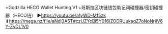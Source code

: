 ⭐Godzilla HECO Wallet Hunting V1
⤵哥斯拉区块链钱包助记词碰撞器/密钥碰撞器（HECO链）
▶https://youtu.be/a1yWD-Mf5zk
⬇https://mega.nz/file/aNdj3A5T#czUZYcBl5Y016lZODRUukaqZ7oNoNrjlV6Y-ZvDL1V0
